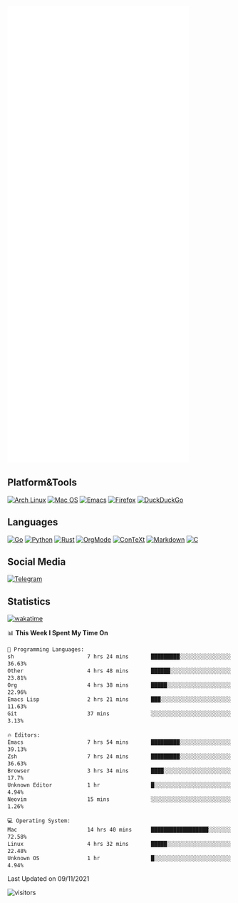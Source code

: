 ![Metrics](https://github.com/SteamedFish/SteamedFish/blob/master/github-metrics.svg)

## Platform&Tools

[![Arch Linux](https://img.shields.io/badge/ArchLinux-1793D1?logo=arch-linux&logoColor=fff&style=flat-square)](https://archlinux.org/)
[![Mac OS](https://img.shields.io/badge/MacOS-000000?style=flat-square&logo=macos&logoColor=F0F0F0)](https://www.apple.com/macos/)
[![Emacs](https://img.shields.io/badge/Emacs-%237F5AB6.svg?&style=flat-square&logo=gnu-emacs&logoColor=white)](https://www.gnu.org/software/emacs/)
[![Firefox](https://img.shields.io/badge/Firefox-FF7139?style=flat-square&logo=Firefox-Browser&logoColor=white)](https://firefox.com/)
[![DuckDuckGo](https://img.shields.io/badge/DuckDuckGo-DE5833?style=flat-square&logo=DuckDuckGo&logoColor=white)](https://duckduckgo.com/)

## Languages

[![Go](https://img.shields.io/badge/Golang-%2300ADD8.svg?style=flat-square&logo=go&logoColor=white)](https://golang.org/)
[![Python](https://img.shields.io/badge/Python-3670A0?style=flat-square&logo=python&logoColor=ffdd54)](https://www.python.org/)
[![Rust](https://img.shields.io/badge/Rust-%23000000.svg?style=flat-square&logo=rust&logoColor=white)](https://www.rust-lang.org/)
[![OrgMode](https://img.shields.io/badge/OrgMode-%23000000.svg?style=flat-square&logo=org&logoColor=white)](https://orgmode.org/)
[![ConTeXt](https://img.shields.io/badge/ConTeXt-%23008080.svg?style=flat-square&logo=latex&logoColor=white)](https://contextgarden.net/)
[![Markdown](https://img.shields.io/badge/MarkDown-%23000000.svg?style=flat-square&logo=markdown&logoColor=white)](https://daringfireball.net/projects/markdown/)
[![C](https://img.shields.io/badge/C-%2300599C.svg?style=flat-square&logo=c&logoColor=white)](https://www.iso.org/standard/74528.html)

## Social Media

[![Telegram](https://img.shields.io/badge/SteamedFish-2CA5E0?style=social&logo=telegram&logoColor=white)](https://t.me/SteamedFish)

## Statistics
[![wakatime](https://wakatime.com/badge/user/168280d6-fcf2-4b4f-ad3a-dc4612f35b38.svg)](https://wakatime.com/@168280d6-fcf2-4b4f-ad3a-dc4612f35b38)

<!--START_SECTION:waka-->
📊 **This Week I Spent My Time On** 

```text
💬 Programming Languages: 
sh                       7 hrs 24 mins       █████████░░░░░░░░░░░░░░░░   36.63% 
Other                    4 hrs 48 mins       ██████░░░░░░░░░░░░░░░░░░░   23.81% 
Org                      4 hrs 38 mins       █████░░░░░░░░░░░░░░░░░░░░   22.96% 
Emacs Lisp               2 hrs 21 mins       ███░░░░░░░░░░░░░░░░░░░░░░   11.63% 
Git                      37 mins             ░░░░░░░░░░░░░░░░░░░░░░░░░   3.13%

🔥 Editors: 
Emacs                    7 hrs 54 mins       █████████░░░░░░░░░░░░░░░░   39.13% 
Zsh                      7 hrs 24 mins       █████████░░░░░░░░░░░░░░░░   36.63% 
Browser                  3 hrs 34 mins       ████░░░░░░░░░░░░░░░░░░░░░   17.7% 
Unknown Editor           1 hr                █░░░░░░░░░░░░░░░░░░░░░░░░   4.94% 
Neovim                   15 mins             ░░░░░░░░░░░░░░░░░░░░░░░░░   1.26%

💻 Operating System: 
Mac                      14 hrs 40 mins      ██████████████████░░░░░░░   72.58% 
Linux                    4 hrs 32 mins       █████░░░░░░░░░░░░░░░░░░░░   22.48% 
Unknown OS               1 hr                █░░░░░░░░░░░░░░░░░░░░░░░░   4.94%

```


 Last Updated on 09/11/2021
<!--END_SECTION:waka-->

![visitors](https://visitor-badge.laobi.icu/badge?page_id=SteamedFish.SteamedFish)
